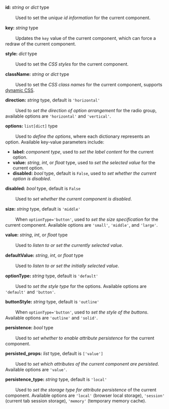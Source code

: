 **id:** *string* or *dict* type

　　 Used to set the *unique id information* for the current component.

**key:** *string* type

　　 Updates the `key` value of the current component, which can force a redraw of the current component.

**style:** *dict* type

　　 Used to set the *CSS styles* for the current component.

**className:** *string* or *dict* type

　　 Used to set the *CSS class names* for the current component, supports [dynamic CSS](/advanced-classname).

**direction:** *string* type, default is `'horizontal'`

　　 Used to *set the direction of option arrangement* for the radio group, available options are `'horizontal'` and `'vertical'`.

**options:** `list[dict]` type

　　 Used to *define the options*, where each dictionary represents an option. Available key-value parameters include:

- **label:** *component type*, used to *set the label content* for the current option.
- **value:** *string*, *int*, or *float* type, used to *set the selected value* for the current option.
- **disabled:** *bool* type, default is `False`, used to *set whether the current option is disabled*.

**disabled:** *bool* type, default is `False`

　　 Used to *set whether the current component is disabled*.

**size:** *string* type, default is `'middle'`

　　 When `optionType='button'`, used to *set the size specification* for the current component. Available options are `'small'`, `'middle'`, and `'large'`.

**value:** *string*, *int*, or *float* type

　　 Used to *listen to or set the currently selected value*.

**defaultValue:** *string*, *int*, or *float* type

　　 Used to *listen to or set the initially selected value*.

**optionType:** *string* type, default is `'default'`

　　 Used to *set the style type* for the options. Available options are `'default'` and `'button'`.

**buttonStyle:** *string* type, default is `'outline'`

　　 When `optionType='button'`, used to *set the style of the buttons*. Available options are `'outline'` and `'solid'`.

**persistence:** *bool* type

　　 Used to *set whether to enable attribute persistence* for the current component.

**persisted_props:** *list* type, default is `['value']`

　　 Used to *set which attributes of the current component are persisted*. Available options are `'value'`.

**persistence_type:** *string* type, default is `'local'`

　　 Used to *set the storage type for attribute persistence* of the current component. Available options are `'local'` (browser local storage), `'session'` (current tab session storage), `'memory'` (temporary memory cache).